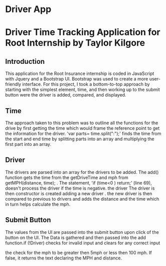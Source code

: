 # Driver App


Driver Time Tracking Application for Root Internship by  Taylor Kilgore
=======================================================================

Introduction
-------------

This application for the Root Insurance internship is coded in JavaScript with Jquery and a Bootstrap UI.
Bootstrap was used to create a more user-friendly interface. For this project, I took a bottom-to-top approach by starting with
the simplest element, time, and then working up to the submit button were the driver is added, compared, and displayed.

Time
----- 

The approach taken to this problem was to outline all the functions for the drive by first getting the time which would frame the reference point to get the information for the driver. 'var parts= time.split(":");' finds the time from the start and end time by splitting parts into an array and multiplying the first part into an array.

Driver
------

The drivers are parsed into an array for the drivers to be added. The add() function gets the time from the getDriveTime and mph from getMPH(distance, time); . The statement, 'if (time<0 ) return;' (line 69), doesn't process the driver if the time is negative. the driver The driver is then  constructor is created adding a new driver . the new driver is then compared to previous to drivers  and adds the distance and the time which in turn helps calculate the mph. 



Submit  Button 
---------------

The values from the UI are passed into the submit button upon click of the button on the UI. The Data is gathered
and then passed into the add function.if (!Driver) checks for invalid input and clears for any correct input

the check for the mph to be greater then 5mph or less then 100 mph. If false, it returns the text declaring the MPH and distance. 
